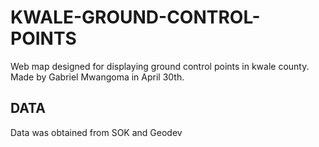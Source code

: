 # KWALE-GROUND-CONTROL-POINTS
Web map designed for displaying ground control points in kwale county.
Made by Gabriel Mwangoma in April 30th.
## DATA
Data was obtained from SOK and Geodev
